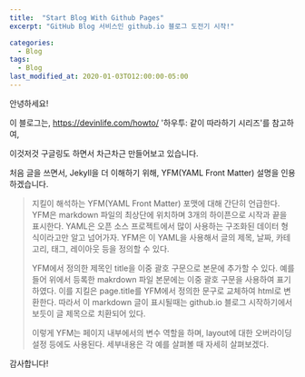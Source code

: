 ```yaml
---
title:  "Start Blog With Github Pages"
excerpt: "GitHub Blog 서비스인 github.io 블로그 도전기 시작!"

categories:
  - Blog
tags:
  - Blog
last_modified_at: 2020-01-03TO12:00:00-05:00
---
```


안녕하세요!

이 블로그는, https://devinlife.com/howto/ '하우투: 같이 따라하기 시리즈'를 참고하여,

이것저것 구글링도 하면서 차근차근 만들어보고 있습니다.

처음 글을 쓰면서, Jekyll을 더 이해하기 위해, YFM(YAML Front Matter) 설명을 인용하겠습니다.

>지킬이 해석하는 YFM(YAML Front Matter) 포맷에 대해 간단히 언급한다. 
>YFM은 markdown 파일의 최상단에 위치하며 3개의 하이픈으로 시작과 끝을 표시한다. 
>YAML은 오픈 소스 프로젝트에서 많이 사용하는 구조화된 데이터 형식이라고만 알고 넘어가자. 
>YFM은 이 YAML을 사용해서 글의 제목, 날짜, 카테고리, 태그, 레이아웃 등을 정의할 수 있다.
>
>YFM에서 정의한 제목인 title을 이중 괄호 구문으로 본문에 추가할 수 있다. 
>예를 들어 위에서 등록한 makrdown 파일 본문에는 이중 괄호 구문을 사용하여 표기하였다. 
>이를 지킬은 page.title를 YFM에서 정의한 문구로 교체하여 html로 변환한다. 
>따라서 이 markdown 글이 표시될때는 github.io 블로그 시작하기에서 보듯이 글 제목으로 치환되어 있다.
>
>이렇게 YFM는 페이지 내부에서의 변수 역할을 하며, layout에 대한 오버라이딩 설정 등에도 사용된다. 세부내용은 각 예를 살펴볼 때 자세히 살펴보겠다.

감사합니다!